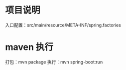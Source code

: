 # 项目说明 #
 入口配置：src/main/resource/META-INF/spring.factories

# maven 执行 #
打包：mvn package 执行：mvn spring-boot:run 